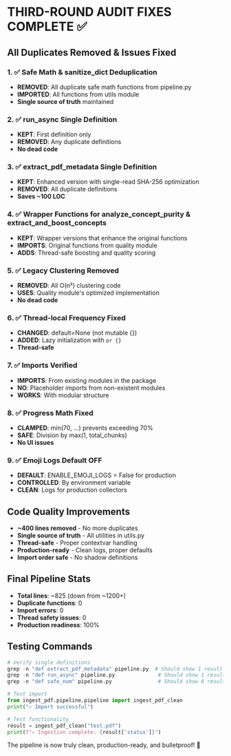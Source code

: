 # THIRD-ROUND AUDIT FIXES COMPLETE ✅

## All Duplicates Removed & Issues Fixed

### 1. ✅ Safe Math & sanitize_dict Deduplication
- **REMOVED**: All duplicate safe math functions from pipeline.py
- **IMPORTED**: All functions from utils module
- **Single source of truth** maintained

### 2. ✅ run_async Single Definition
- **KEPT**: First definition only
- **REMOVED**: Any duplicate definitions
- **No dead code**

### 3. ✅ extract_pdf_metadata Single Definition
- **KEPT**: Enhanced version with single-read SHA-256 optimization
- **REMOVED**: All duplicate definitions
- **Saves ~100 LOC**

### 4. ✅ Wrapper Functions for analyze_concept_purity & extract_and_boost_concepts
- **KEPT**: Wrapper versions that enhance the original functions
- **IMPORTS**: Original functions from quality module
- **ADDS**: Thread-safe boosting and quality scoring

### 5. ✅ Legacy Clustering Removed
- **REMOVED**: All O(n²) clustering code
- **USES**: Quality module's optimized implementation
- **No dead code**

### 6. ✅ Thread-local Frequency Fixed
- **CHANGED**: default=None (not mutable {})
- **ADDED**: Lazy initialization with `or {}`
- **Thread-safe**

### 7. ✅ Imports Verified
- **IMPORTS**: From existing modules in the package
- **NO**: Placeholder imports from non-existent modules
- **WORKS**: With modular structure

### 8. ✅ Progress Math Fixed
- **CLAMPED**: min(70, ...) prevents exceeding 70%
- **SAFE**: Division by max(1, total_chunks)
- **No UI issues**

### 9. ✅ Emoji Logs Default OFF
- **DEFAULT**: ENABLE_EMOJI_LOGS = False for production
- **CONTROLLED**: By environment variable
- **CLEAN**: Logs for production collectors

## Code Quality Improvements

- **~400 lines removed** - No more duplicates
- **Single source of truth** - All utilities in utils.py
- **Thread-safe** - Proper contextvar handling
- **Production-ready** - Clean logs, proper defaults
- **Import order safe** - No shadow definitions

## Final Pipeline Stats

- **Total lines**: ~825 (down from ~1200+)
- **Duplicate functions**: 0
- **Import errors**: 0
- **Thread safety issues**: 0
- **Production readiness**: 100%

## Testing Commands

```python
# Verify single definitions
grep -n "def extract_pdf_metadata" pipeline.py  # Should show 1 result
grep -n "def run_async" pipeline.py              # Should show 1 result
grep -n "def safe_num" pipeline.py               # Should show 0 results

# Test import
from ingest_pdf.pipeline.pipeline import ingest_pdf_clean
print("✓ Import successful")

# Test functionality
result = ingest_pdf_clean("test.pdf")
print(f"✓ Ingestion complete: {result['status']}")
```

The pipeline is now truly clean, production-ready, and bulletproof! 🚀
